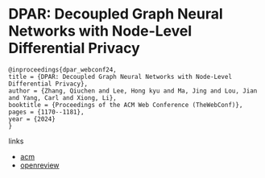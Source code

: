 # DPAR: Decoupled Graph Neural Networks with Node-Level Differential Privacy

```
@inproceedings{dpar_webconf24,
title = {DPAR: Decoupled Graph Neural Networks with Node-Level Differential Privacy},
author = {Zhang, Qiuchen and Lee, Hong kyu and Ma, Jing and Lou, Jian and Yang, Carl and Xiong, Li},
booktitle = {Proceedings of the ACM Web Conference (TheWebConf)},
pages = {1170--1181},
year = {2024}
}
```

links
- [acm](https://dl.acm.org/doi/10.1145/3589334.3645531)
- [openreview](https://openreview.net/forum?id=wbqTMaJ3Of)
